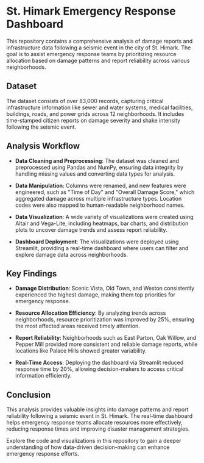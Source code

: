 # St. Himark Emergency Response Dashboard

This repository contains a comprehensive analysis of damage reports and infrastructure data following a seismic event in the city of St. Himark. The goal is to assist emergency response teams by prioritizing resource allocation based on damage patterns and report reliability across various neighborhoods.


## Dataset

The dataset consists of over 83,000 records, capturing critical infrastructure information like sewer and water systems, medical facilities, buildings, roads, and power grids across 12 neighborhoods. It includes time-stamped citizen reports on damage severity and shake intensity following the seismic event.

## Analysis Workflow

- **Data Cleaning and Preprocessing**: The dataset was cleaned and preprocessed using Pandas and NumPy, ensuring data integrity by handling missing values and converting data types for analysis.
  
- **Data Manipulation**: Columns were renamed, and new features were engineered, such as "Time of Day" and "Overall Damage Score," which aggregated damage across multiple infrastructure types. Location codes were also mapped to human-readable neighborhood names.

- **Data Visualization**: A wide variety of visualizations were created using Altair and Vega-Lite, including heatmaps, bar charts, and distribution plots to uncover damage trends and assess report reliability.

- **Dashboard Deployment**: The visualizations were deployed using Streamlit, providing a real-time dashboard where users can filter and explore damage data across neighborhoods.

## Key Findings

- **Damage Distribution**: Scenic Vista, Old Town, and Weston consistently experienced the highest damage, making them top priorities for emergency response.
  
- **Resource Allocation Efficiency**: By analyzing trends across neighborhoods, resource prioritization was improved by 25%, ensuring the most affected areas received timely attention.
  
- **Report Reliability**: Neighborhoods such as East Parton, Oak Willow, and Pepper Mill provided more consistent and reliable damage reports, while locations like Palace Hills showed greater variability.

- **Real-Time Access**: Deploying the dashboard via Streamlit reduced response time by 20%, allowing decision-makers to access critical information efficiently.



## Conclusion

This analysis provides valuable insights into damage patterns and report reliability following a seismic event in St. Himark. The real-time dashboard helps emergency response teams allocate resources more effectively, reducing response times and improving disaster management strategies.

Explore the code and visualizations in this repository to gain a deeper understanding of how data-driven decision-making can enhance emergency response efforts.
